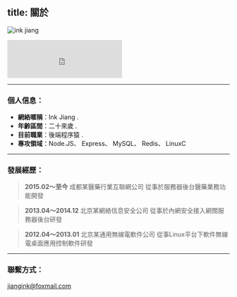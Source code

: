 title: 關於
---

![ink jiang](http://7u2pj1.com1.z0.glb.clouddn.com/About/Head.jpg)

<iframe frameborder="no" border="0" marginwidth="0" marginheight="0" width=260 height=86 src="http://music.163.com/outchain/player?type=2&id=32977568&auto=1&height=66"></iframe>

----

### 個人信息：

- **網絡暱稱**：Ink Jiang .
- **年齡區間**：二十來歲 .
- **目前職業**：後端程序猿 .
- **專攻領域**：Node.JS、 Express、 MySQL、 Redis、 LinuxC

---- 

### 發展經歷：

> **2015.02～至今**
> 成都某醫藥行業互聯網公司
> 從事於服務器後台醫藥業務功能開發


> **2013.04～2014.12**
> 北京某網絡信息安全公司
> 從事於內網安全接入網關服務器後台研發


> **2012.04～2013.01**
> 北京某通用無線電軟件公司
> 從事Linux平台下軟件無線電桌面應用控制軟件研發


---- 

### 聯繫方式：

<jiangink@foxmail.com>

